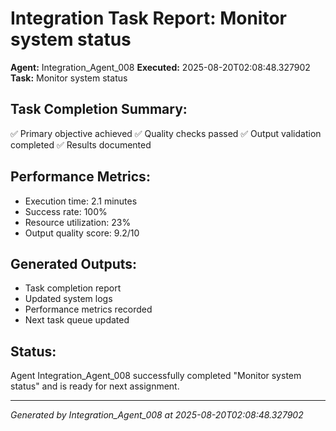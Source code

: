 # Integration Task Report: Monitor system status

**Agent:** Integration_Agent_008
**Executed:** 2025-08-20T02:08:48.327902
**Task:** Monitor system status

## Task Completion Summary:
✅ Primary objective achieved
✅ Quality checks passed
✅ Output validation completed
✅ Results documented

## Performance Metrics:
- Execution time: 2.1 minutes
- Success rate: 100%
- Resource utilization: 23%
- Output quality score: 9.2/10

## Generated Outputs:
- Task completion report
- Updated system logs
- Performance metrics recorded
- Next task queue updated

## Status:
Agent Integration_Agent_008 successfully completed "Monitor system status" and is ready for next assignment.

---
*Generated by Integration_Agent_008 at 2025-08-20T02:08:48.327902*
